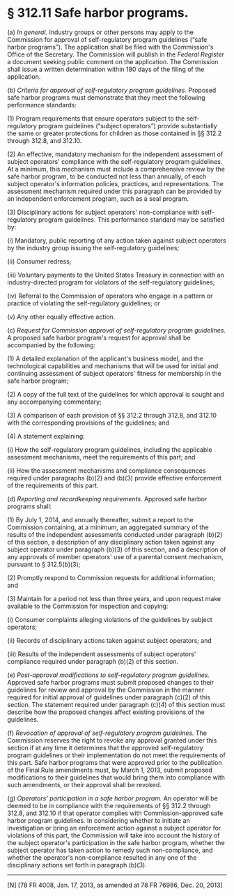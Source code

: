 # § 312.11   Safe harbor programs.

(a) *In general.* Industry groups or other persons may apply to the Commission for approval of self-regulatory program guidelines (“safe harbor programs”). The application shall be filed with the Commission's Office of the Secretary. The Commission will publish in the _Federal Register_ a document seeking public comment on the application. The Commission shall issue a written determination within 180 days of the filing of the application.


(b) *Criteria for approval of self-regulatory program guidelines.* Proposed safe harbor programs must demonstrate that they meet the following performance standards:


(1) Program requirements that ensure operators subject to the self-regulatory program guidelines (“subject operators”) provide substantially the same or greater protections for children as those contained in §§ 312.2 through 312.8, and 312.10.


(2) An effective, mandatory mechanism for the independent assessment of subject operators' compliance with the self-regulatory program guidelines. At a minimum, this mechanism must include a comprehensive review by the safe harbor program, to be conducted not less than annually, of each subject operator's information policies, practices, and representations. The assessment mechanism required under this paragraph can be provided by an independent enforcement program, such as a seal program.


(3) Disciplinary actions for subject operators' non-compliance with self-regulatory program guidelines. This performance standard may be satisfied by:


(i) Mandatory, public reporting of any action taken against subject operators by the industry group issuing the self-regulatory guidelines;


(ii) Consumer redress;


(iii) Voluntary payments to the United States Treasury in connection with an industry-directed program for violators of the self-regulatory guidelines;


(iv) Referral to the Commission of operators who engage in a pattern or practice of violating the self-regulatory guidelines; or


(v) Any other equally effective action.


(c) *Request for Commission approval of self-regulatory program guidelines.* A proposed safe harbor program's request for approval shall be accompanied by the following:


(1) A detailed explanation of the applicant's business model, and the technological capabilities and mechanisms that will be used for initial and continuing assessment of subject operators' fitness for membership in the safe harbor program;


(2) A copy of the full text of the guidelines for which approval is sought and any accompanying commentary;


(3) A comparison of each provision of §§ 312.2 through 312.8, and 312.10 with the corresponding provisions of the guidelines; and


(4) A statement explaining:


(i) How the self-regulatory program guidelines, including the applicable assessment mechanisms, meet the requirements of this part; and


(ii) How the assessment mechanisms and compliance consequences required under paragraphs (b)(2) and (b)(3) provide effective enforcement of the requirements of this part.


(d) *Reporting and recordkeeping requirements.* Approved safe harbor programs shall:


(1) By July 1, 2014, and annually thereafter, submit a report to the Commission containing, at a minimum, an aggregated summary of the results of the independent assessments conducted under paragraph (b)(2) of this section, a description of any disciplinary action taken against any subject operator under paragraph (b)(3) of this section, and a description of any approvals of member operators' use of a parental consent mechanism, pursuant to § 312.5(b)(3);


(2) Promptly respond to Commission requests for additional information; and


(3) Maintain for a period not less than three years, and upon request make available to the Commission for inspection and copying:


(i) Consumer complaints alleging violations of the guidelines by subject operators;


(ii) Records of disciplinary actions taken against subject operators; and


(iii) Results of the independent assessments of subject operators' compliance required under paragraph (b)(2) of this section.


(e) *Post-approval modifications to self-regulatory program guidelines.* Approved safe harbor programs must submit proposed changes to their guidelines for review and approval by the Commission in the manner required for initial approval of guidelines under paragraph (c)(2) of this section. The statement required under paragraph (c)(4) of this section must describe how the proposed changes affect existing provisions of the guidelines.


(f) *Revocation of approval of self-regulatory program guidelines.* The Commission reserves the right to revoke any approval granted under this section if at any time it determines that the approved self-regulatory program guidelines or their implementation do not meet the requirements of this part. Safe harbor programs that were approved prior to the publication of the Final Rule amendments must, by March 1, 2013, submit proposed modifications to their guidelines that would bring them into compliance with such amendments, or their approval shall be revoked.


(g) *Operators' participation in a safe harbor program.* An operator will be deemed to be in compliance with the requirements of §§ 312.2 through 312.8, and 312.10 if that operator complies with Commission-approved safe harbor program guidelines. In considering whether to initiate an investigation or bring an enforcement action against a subject operator for violations of this part, the Commission will take into account the history of the subject operator's participation in the safe harbor program, whether the subject operator has taken action to remedy such non-compliance, and whether the operator's non-compliance resulted in any one of the disciplinary actions set forth in paragraph (b)(3).



---

[N] [78 FR 4008, Jan. 17, 2013, as amended at 78 FR 76986, Dec. 20, 2013]




